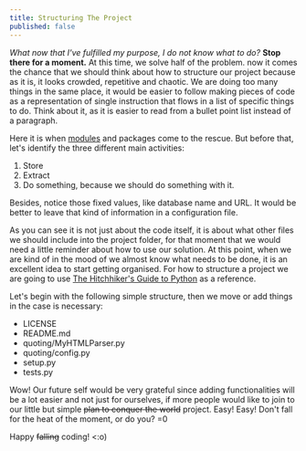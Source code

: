 ```yaml
---
title: Structuring The Project
published: false
---
```


_What now that I've fulfilled my purpose, I do not know what to do?_ **Stop there for a moment.**
At this time, we solve half of the problem. now it comes the chance that we should think about
how to structure our project because as it is, it looks crowded, repetitive and chaotic. We are doing
too many things in the same place, it would be easier to follow making pieces of code as a representation
of single instruction that flows in a list of specific things to do. Think about it, as it is easier
to read from a bullet point list instead of a paragraph.

Here it is when [modules](https://docs.python.org/3/tutorial/modules.html) and packages come to the rescue.
But before that, let's identify the three different main activities:
1. Store
2. Extract
3. Do something, because we should do something with it.

Besides, notice those fixed values, like database name and URL. It would be better to leave that kind of
information in a configuration file.

As you can see it is not just about the code itself, it is about what other files we should include into the
project folder, for that moment that we would need a little reminder about how to use our solution. At this point,
when we are kind of in the mood of we almost know what needs to be done, it is an excellent idea to start getting
organised. For how to structure a project we are going to use
[The Hitchhiker's Guide to Python](https://docs.python-guide.org/writing/structure/) as a reference.

Let's begin with the following simple structure, then we move or add things in the case
is necessary:
- LICENSE
- README.md
- quoting/MyHTMLParser.py
- quoting/config.py
- setup.py
- tests.py

Wow! Our future self would be very grateful since adding functionalities will
be a lot easier and not just for ourselves, if more people would like to join to our little but simple ~~plan to conquer the world~~
project. Easy! Easy! Don't fall for the heat of the moment, or do you? =0

Happy ~~falling~~ coding!  <:o)
